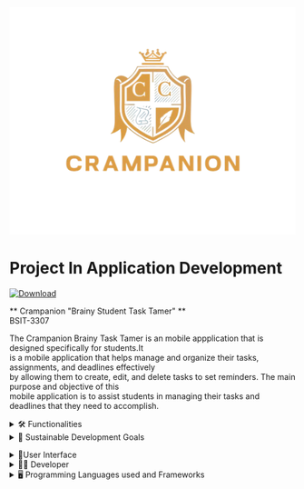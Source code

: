 ![UI Image 1](Icon/splash_image.png)
# Project In Application Development
[![Download](https://img.shields.io/badge/Download-Repository-brightgreen)](https://github.com/LunaAndrei/CRAMPANION_PROJEC/archive/refs/heads/main.zip)

** Crampanion "Brainy Student Task Tamer" **  
BSIT-3307


  The Crampanion Brainy Task Tamer is an mobile appplication that is designed specifically for students.It<br> 
  is a mobile application that helps manage and organize their tasks, assignments, and deadlines effectively<br>
  by allowing them to create, edit, and delete tasks to set reminders. The main purpose and objective of this<br>
  mobile application is to assist students in managing their tasks and deadlines that they need to accomplish.

  <details><summary>🛠️ Functionalities</summary>

&nbsp;&nbsp;&nbsp;&nbsp;&nbsp;&nbsp; ![Add Button](https://img.shields.io/badge/Add-+-green) Create and Add a Student Task<br>
 &nbsp;&nbsp;&nbsp;&nbsp;&nbsp;&nbsp;[![Edit Icon](https://img.shields.io/badge/Edit-✏️-blueviolet)](link_to_your_edit_action) Edit a Student Task<br>
 &nbsp;&nbsp;&nbsp;&nbsp;&nbsp;&nbsp;![Read Icon](https://img.shields.io/badge/Read-📖-blue) Read or View the Student Task<br>
 &nbsp;&nbsp;&nbsp;&nbsp;&nbsp;&nbsp;![Delete Icon](https://img.shields.io/badge/Delete-🗑️-red)Delete a Student Task 

</details>
<details>
  <summary>🎯 Sustainable Development Goals</summary>
  
  ### Goal 4 (SDG 4): Quality Education. 
  
  The Crampanion app for managing student tasks can be aligned with Sustainable Development Goal 4 (SDG 4): Quality Education. SDG 4 aims to ensure inclusive and equitable quality education and promote lifelong learning opportunities for all.
  
  By helping students manage their tasks effectively, the Crampanion app contributes to improving educational outcomes, reducing stress, and enhancing time management skills, all of which support the broader goals of quality education.</details>
<details>
  <summary>📱User Interface</summary>

  ## Splash Screen
&nbsp;&nbsp;&nbsp;&nbsp;&nbsp;&nbsp;&nbsp;&nbsp;&nbsp;&nbsp;&nbsp;&nbsp;&nbsp;&nbsp;&nbsp;&nbsp;&nbsp;&nbsp;&nbsp;&nbsp;&nbsp;&nbsp;&nbsp;&nbsp;&nbsp;&nbsp;&nbsp;&nbsp;&nbsp;&nbsp;&nbsp;&nbsp;&nbsp;&nbsp;&nbsp;&nbsp;&nbsp;&nbsp;&nbsp;&nbsp;&nbsp;&nbsp;&nbsp;&nbsp;&nbsp;&nbsp;&nbsp;&nbsp;&nbsp;&nbsp;&nbsp;&nbsp;&nbsp;<img src="UI/SplashscreenUI.jpg" alt="Splashscreen" width="500" height="700">

  ##  User Guide Dialog
  &nbsp;<img src="UI/Dialogaftersplash.jpg" alt="Userdialogguide" width="500" height="700"> <img src="UI/UserGuide.jpg" alt="Userdialogguide" width="500" height="700">
  &nbsp;&nbsp;&nbsp;*This is the user guide Dialog for the new user of the crampanion app*

   ## Task Screen
&nbsp;&nbsp;&nbsp;&nbsp;&nbsp;&nbsp;&nbsp;&nbsp;&nbsp;&nbsp;&nbsp;&nbsp;&nbsp;&nbsp;&nbsp;&nbsp;&nbsp;&nbsp;&nbsp;&nbsp;&nbsp;&nbsp;&nbsp;&nbsp;&nbsp;&nbsp;&nbsp;&nbsp;&nbsp;&nbsp;&nbsp;&nbsp;&nbsp;&nbsp;&nbsp;&nbsp;&nbsp;&nbsp;&nbsp;&nbsp;&nbsp;&nbsp;&nbsp;&nbsp;&nbsp;&nbsp;&nbsp;&nbsp;&nbsp;&nbsp;&nbsp;&nbsp;&nbsp;<img src="UI/Ui_11.jpg" alt="taskscreen" width="500" height="700">

&nbsp;&nbsp;&nbsp;&nbsp;&nbsp;&nbsp;&nbsp;&nbsp;&nbsp;&nbsp;&nbsp;&nbsp;&nbsp;&nbsp;&nbsp;&nbsp;&nbsp;&nbsp;*In this UI, you will see the subject of the task, the submission date, and the remaining days before the deadline.*

   ## Task Screen Tab
&nbsp;<img src="UI/All tasktab.jpg" alt="all tasktab" width="500" height="700"> <img src="UI/taskscreenUI.jpg" alt="Due Soon" width="500" height="700">
&nbsp;&nbsp;&nbsp;*The Task Screen has two tabs. The first tab is the 'All Tasks' tab, which displays tasks with deadlines that are two or more days away. In this tab, tasks are highlighted in green to indicate that the deadline is in the future. The second tab is the 'Due Soon' tab. This tab shows tasks that are either one day before the deadline or within 24 hours of it. You will also see that the text blinks red if the task's deadline is today.*
  ## UI for Adding a task Details
&nbsp;<img src="UI/AddtaskUI.jpg" alt="Taskdialog" width="500" height="700"> <img src="UI/Screenshot_2024-07-22-16-39-27-236_com.example.projectinappdev.jpg" alt="Selectingdate" width="500" height="700">
&nbsp;&nbsp;&nbsp;*In this dialog there is an input type where you can enter or add the details of your task you can also select a submission date for your task*
   ## Task Details
&nbsp;<img src="UI/Taskdetails UI.jpg" alt="tasksdetails" width="500" height="700"> <img src="UI/Adding a details and time.jpg" alt="tasksdetails" width="500" height="700">

&nbsp;&nbsp;&nbsp;*In this UI you will see the details of your task that you have added inlcuding also the date you can also add edit and delete the details of your &nbsp;task*
</details>


<details><summary>👩‍💻 Developer</summary>  
  &nbsp;&nbsp;&nbsp;&nbsp;&nbsp;&nbsp;&nbsp;&nbsp;&nbsp;&nbsp;&nbsp;&nbsp;&nbsp;&nbsp;&nbsp;&nbsp;&nbsp;&nbsp;&nbsp;<img src="Devpic/Devpic 3.jpg" alt="Dev Pic" width="200" height="200">
   <h5>&nbsp;&nbsp;&nbsp;&nbsp;&nbsp;&nbsp;&nbsp;&nbsp;&nbsp;&nbsp;&nbsp;&nbsp;&nbsp;&nbsp;&nbsp;&nbsp;&nbsp;&nbsp;&nbsp;&nbsp;&nbsp;&nbsp;&nbsp;&nbsp;&nbsp;&nbsp;&nbsp;&nbsp;&nbsp;&nbsp;Hawak Carl Jonel V. </h5>
<a href="" target="_blank"><img src="https://img.shields.io/badge/LinkedIn-%230077B5.svg?&style=flat-square&logo=linkedin&logoColor=white" alt="LinkedIn"></a>
      <a href="https://www.facebook.com/jonel.hawak" target="_blank"><img src="https://img.shields.io/badge/Facebook-%231877F2.svg?&style=flat-square&logo=facebook&logoColor=white" alt="Facebook"></a>
        <a href="https://l.facebook.com/l.php?u=https%3A%2F%2Fwww.instagram.com%2Fcarljon3l_%3Figsh%3DMXdpOTkyZjZrNHNzdA%253D%253D%26fbclid%3DIwZXh0bgNhZW0CMTAAAR1BQDfrt9XrPQCPuK_-xw-JGf-KIbtyt8J14SEI_g8Vj5okiUTRFrZu28I_aem_wt8RC0ZlQUgaCXUIIC8Dpg&h=AT2PxycAyy6OhVZOP1UJWmlAqQfTJO3ZWGwC11iJ0snbylLKGOcOgKa6_YgeR-BjzmD7VVZ8oqluGna4nAiUkwc2L6wVkmsd1jObbIwXo2f_vKCjWnzYeOTDOwX8C58z_KNJNg" target="_blank">
          <img src="https://img.shields.io/badge/Instagram-%23E4405F.svg?&style=flat-square&logo=instagram&logoColor=white" alt="Instagram"></a>
    <img alt="GitHub" src="https://img.shields.io/badge/dynamic/json?logo=github&label=GitHub+Followers&labelColor=282c34&color=181717&query=%24.data.totalSubs&url=https%3A%2F%2Fapi.spencerwoo.com%2Fsubstats%2F%3Fsource%3Dgithub%26queryKey%3Dmadushadhanushka&longCache=true"/>
 
&nbsp;&nbsp;&nbsp;&nbsp;&nbsp;&nbsp;&nbsp;&nbsp;&nbsp;&nbsp;&nbsp;&nbsp;&nbsp;&nbsp;&nbsp;&nbsp;&nbsp;&nbsp;&nbsp;<img src="Devpic/devpic1.jpg" alt="Dev Pic" width="200" height="200">
  <h5>&nbsp;&nbsp;&nbsp;&nbsp;&nbsp;&nbsp;&nbsp;&nbsp;&nbsp;&nbsp;&nbsp;&nbsp;&nbsp;&nbsp;&nbsp;&nbsp;&nbsp;&nbsp;&nbsp;&nbsp;&nbsp;&nbsp;&nbsp;&nbsp;&nbsp;&nbsp;Lagunsing John Carlo M. </h5>
        <a href="https://l.facebook.com/l.php?u=https%3A%2F%2Fwww.instagram.com%2Fcacarkot%3Figsh%3DcHludnM1dDNmNTV3%26fbclid%3DIwZXh0bgNhZW0CMTAAAR0lRew2tnAr-BGtNegZOe8mPJgznwfbqt8n6C-U7-gj_tBfk_tym-nFo38_aem_2dvIkJTMDSTk5p5HoiDK8w&h=AT1AgpVX1VQfitTeF4fTOXYmOfCRIbZCev_aGYSqQHwsho4G1cjYoni2qt2yb9oaU4SPmyTH8NYdxyucPJpGtXu1Stt9yPufj85bmpfltZxVRlTbA4637Bh6xw7-kIkkHTlBcw" target="_blank"><img src="https://img.shields.io/badge/LinkedIn-%230077B5.svg?&style=flat-square&logo=linkedin&logoColor=white" alt="LinkedIn"></a>
      <a href="https://www.facebook.com/c.lagunsing" target="_blank"><img src="https://img.shields.io/badge/Facebook-%231877F2.svg?&style=flat-square&logo=facebook&logoColor=white" alt="Facebook"></a>
        <a href="https://l.facebook.com/l.php?u=https%3A%2F%2Fwww.instagram.com%2Fcacarkot%3Figsh%3DcHludnM1dDNmNTV3%26fbclid%3DIwZXh0bgNhZW0CMTAAAR0lRew2tnAr-BGtNegZOe8mPJgznwfbqt8n6C-U7-gj_tBfk_tym-nFo38_aem_2dvIkJTMDSTk5p5HoiDK8w&h=AT1AgpVX1VQfitTeF4fTOXYmOfCRIbZCev_aGYSqQHwsho4G1cjYoni2qt2yb9oaU4SPmyTH8NYdxyucPJpGtXu1Stt9yPufj85bmpfltZxVRlTbA4637Bh6xw7-kIkkHTlBcw" target="_blank">
          <img src="https://img.shields.io/badge/Instagram-%23E4405F.svg?&style=flat-square&logo=instagram&logoColor=white" alt="Instagram"></a>
  <img alt="GitHub" src="https://img.shields.io/badge/dynamic/json?logo=github&label=GitHub+Followers&labelColor=282c34&color=181717&query=%24.data.totalSubs&url=https%3A%2F%2Fapi.spencerwoo.com%2Fsubstats%2F%3Fsource%3Dgithub%26queryKey%3Dmadushadhanushka&longCache=true"/>

&nbsp;&nbsp;&nbsp;&nbsp;&nbsp;&nbsp;&nbsp;&nbsp;&nbsp;&nbsp;&nbsp;&nbsp;&nbsp;&nbsp;&nbsp;&nbsp;&nbsp;&nbsp;&nbsp;<img src="Devpic/Devpic 2.jpg" alt="Dev Pic" width="200" height="200">    <h5>&nbsp;&nbsp;&nbsp;&nbsp;&nbsp;&nbsp;&nbsp;&nbsp;&nbsp;&nbsp;&nbsp;&nbsp;&nbsp;&nbsp;&nbsp;&nbsp;&nbsp;&nbsp;&nbsp;&nbsp;&nbsp;&nbsp;&nbsp;&nbsp;&nbsp;&nbsp;&nbsp;&nbsp;&nbsp;&nbsp;&nbsp;&nbsp;&nbsp;&nbsp;Luna Andrei B.</h5>
       <a href="" target="_blank"><img src="https://img.shields.io/badge/LinkedIn-%230077B5.svg?&style=flat-square&logo=linkedin&logoColor=white" alt="LinkedIn"></a>
      <a href="https://www.facebook.com/andrei.luna.980" target="_blank"><img src="https://img.shields.io/badge/Facebook-%231877F2.svg?&style=flat-square&logo=facebook&logoColor=white" alt="Facebook"></a>
        <a href="https://l.facebook.com/l.php?u=https%3A%2F%2Fwww.instagram.com%2Fdreidredr%3Figsh%3Db2J1ODYyOHlnMjFr%26fbclid%3DIwZXh0bgNhZW0CMTAAAR08BQaQREtFT9OlbOGxAsay5LGsKVL16sSaAiPoFCTy1nEodyVVNnYgBjc_aem_w5BXcUEPQ72ntKGTj-ACzw&h=AT1AgpVX1VQfitTeF4fTOXYmOfCRIbZCev_aGYSqQHwsho4G1cjYoni2qt2yb9oaU4SPmyTH8NYdxyucPJpGtXu1Stt9yPufj85bmpfltZxVRlTbA4637Bh6xw7-kIkkHTlBcw" target="_blank">
          <img src="https://img.shields.io/badge/Instagram-%23E4405F.svg?&style=flat-square&logo=instagram&logoColor=white" alt="Instagram"></a>
  <img alt="GitHub" src="https://img.shields.io/badge/dynamic/json?logo=github&label=GitHub+Followers&labelColor=282c34&color=181717&query=%24.data.totalSubs&url=https%3A%2F%2Fapi.spencerwoo.com%2Fsubstats%2F%3Fsource%3Dgithub%26queryKey%3Dmadushadhanushka&longCache=true"/> 
</details>

<details><summary> 🖥️ Programming Languages used and Frameworks</summary><br>
&nbsp;&nbsp;&nbsp;&nbsp;&nbsp;&nbsp;&nbsp;&nbsp;&nbsp;&nbsp;&nbsp;&nbsp;&nbsp;&nbsp;&nbsp;&nbsp;&nbsp;&nbsp;&nbsp;&nbsp;<img src="https://img.shields.io/badge/Flutter-02569B?style=for-the-badge&logo=flutter&logoColor=white" alt="Flutter" />
&nbsp;&nbsp;<img src="https://img.shields.io/badge/Dart-0175C2?style=for-the-badge&logo=dart&logoColor=white" alt="Dart" />
</details>

